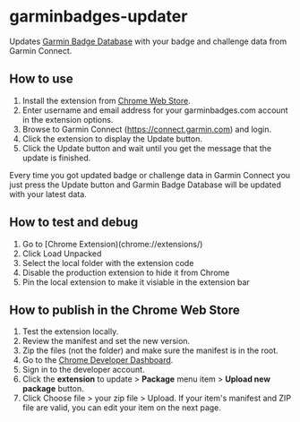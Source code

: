 # garminbadges-updater

Updates [Garmin Badge Database](https://garminbadges.com/) with your badge and challenge data from Garmin Connect.

## How to use
1. Install the extension from [Chrome Web Store](https://chrome.google.com/webstore/detail/leapndollacahbkeedifbljmamdfljna).
2. Enter username and email address for your garminbadges.com account in the extension options.
3. Browse to Garmin Connect (https://connect.garmin.com) and login.
4. Click the extension to display the Update button.
5. Click the Update button and wait until you get the message that the update is finished.

Every time you got updated badge or challenge data in Garmin Connect you just press the Update button and Garmin Badge Database will be updated with your latest data.

## How to test and debug
1. Go to [Chrome Extension)(chrome://extensions/)
2. Click Load Unpacked
3. Select the local folder with the extension code
4. Disable the production extension to hide it from Chrome
5. Pin the local extension to make it visiable in the extension bar

## How to publish in the Chrome Web Store
1. Test the extension locally.
2. Review the manifest and set the new version.
3. Zip the files (not the folder) and make sure the manifest is in the root.
4. Go to the [Chrome Developer Dashboard](https://chrome.google.com/webstore/devconsole).
5. Sign in to the developer account.
6. Click the **extension** to update > **Package** menu item > **Upload new package** button.
7. Click Choose file > your zip file > Upload. If your item's manifest and ZIP file are valid, you can edit your item on the next page.
